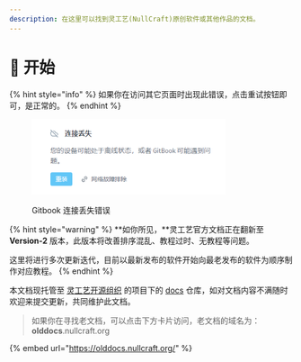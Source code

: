 ```yaml
---
description: 在这里可以找到灵工艺(NullCraft)原创软件或其他作品的文档。
---
```


# 🌟 开始

{% hint style="info" %}
如果你在访问其它页面时出现此错误，点击重试按钮即可，是正常的。
{% endhint %}

<div align="left">

<figure><img src=".gitbook/assets/Gitbook_Error.png" alt="" width="345"><figcaption><p>Gitbook 连接丢失错误</p></figcaption></figure>

</div>

{% hint style="warning" %}
**如你所见，**灵工艺官方文档正在翻新至 **Version-2** 版本，此版本将改善排序混乱、教程过时、无教程等问题。

这里将进行多次更新迭代，目前以最新发布的软件开始向最老发布的软件为顺序制作对应教程。
{% endhint %}

本文档现托管至 [灵工艺开源组织](https://github.com/NullCraftOrg) 的项目下的 [docs](https://github.com/NullCraftOrg/docs) 仓库，如对文档内容不满随时欢迎来提交更新，共同维护此文档。

> 如果你在寻找老文档，可以点击下方卡片访问，老文档的域名为：**olddocs**.nullcraft.org

{% embed url="https://olddocs.nullcraft.org/" %}

